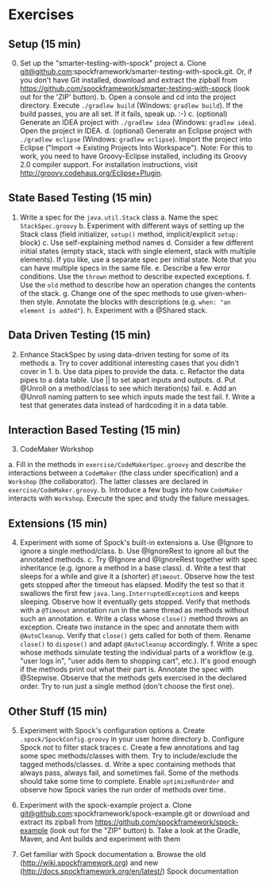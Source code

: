 Exercises
=========

Setup (15 min)
--------------

0. Set up the "smarter-testing-with-spock" project
   a. Clone git@github.com:spockframework/smarter-testing-with-spock.git. Or, if you don't have Git installed, download and extract the zipball from https://github.com/spockframework/smarter-testing-with-spock (look out for the 'ZIP' button).
   b. Open a console and cd into the project directory. Execute `./gradlew build` (Windows: `gradlew build`). If the build passes, you are all set. If it fails, speak up. :-)
   c. (optional) Generate an IDEA project with `./gradlew idea` (Windows: `gradlew idea`). Open the project in IDEA.
   d. (optional) Generate an Eclipse project with `./gradlew eclipse` (Windows: `gradlew eclipse`). Import the project into Eclipse ("Import -> Existing Projects Into Workspace"). Note: For this to work, you need to have Groovy-Eclipse installed, including its Groovy 2.0 compiler support. For installation instructions, visit http://groovy.codehaus.org/Eclipse+Plugin.

State Based Testing (15 min)
----------------------------

1. Write a spec for the `java.util.Stack` class
   a. Name the spec `StackSpec.groovy`
   b. Experiment with different ways of setting up the Stack class (field initializer, `setup()` method, implicit/explicit `setup:` block)
   c. Use self-explaining method names
   d. Consider a few different initial states (empty stack, stack with single element, stack with multiple elements). If you like, use a separate spec per initial state. Note that you can have multiple specs in the same file.
   e. Describe a few error conditions. Use the `thrown` method to describe expected exceptions.
   f. Use the `old` method to describe how an operation changes the contents of the stack.
   g. Change one of the spec methods to use given-when-then style. Annotate the blocks with descriptions (e.g. `when: "an element is added"`).
   h. Experiment with a @Shared stack.

Data Driven Testing (15 min)
----------------------------

2. Enhance StackSpec by using data-driven testing for some of its methods
  a. Try to cover additional interesting cases that you didn't cover in 1.
  b. Use data pipes to provide the data.
  c. Refactor the data pipes to a data table. Use || to set apart inputs and outputs.
  d. Put @Unroll on a method/class to see which iteration(s) fail.
  e. Add an @Unroll naming pattern to see which inputs made the test fail.
  f. Write a test that generates data instead of hardcoding it in a data table.

Interaction Based Testing (15 min)
----------------------------------

3. CodeMaker Workshop

  a. Fill in the methods in `exercise/CodeMakerSpec.groovy` and describe the interactions between a `CodeMaker` (the class under specification) and a `Workshop` (the collaborator). The latter classes are declared in `exercise/CodeMaker.groovy`. 
  b. Introduce a few bugs into how `CodeMaker` interacts with `Workshop`. Execute the spec and study the failure messages.

Extensions (15 min)
-------------------

4. Experiment with some of Spock's built-in extensions
  a. Use @Ignore to ignore a single method/class.
  b. Use @IgnoreRest to ignore all but the annotated methods.
  c. Try @Ignore and @IgnoreRest together with spec inheritance (e.g. ignore a method in a base class).
  d. Write a test that sleeps for a while and give it a (shorter) `@Timeout`. Observe how the test gets stopped after the timeout has elapsed. Modify the test so that it swallows the first few `java.lang.InterruptedException`s and keeps sleeping. Observe how it eventually gets stopped. Verify that methods with a `@Timeout` annotation run in the same thread as methods without such an annotation.
  e. Write a class whose `close()` method throws an exception. Create two instance in the spec and annotate them with `@AutoCleanup`. Verify that `close()` gets called for both of them. Rename `close()` to `dispose()` and adapt `@AutoCleanup` accordingly.
  f. Write a spec whose methods simulate testing the individual parts of a workflow (e.g. "user logs in", "user adds item to shopping cart", etc.). It's good enough if the methods print out what their part is. Annotate the spec with @Stepwise. Observe that the methods gets exercised in the declared order. Try to run just a single method (don't choose the first one).

Other Stuff (15 min)
--------------------

5. Experiment with Spock's configuration options
  a. Create `.spock/SpockConfig.groovy` in your user home directory
  b. Configure Spock *not* to filter stack traces
  c. Create a few annotations and tag some spec methods/classes with them. Try to include/exclude the tagged methods/classes.
  d. Write a spec containing methods that always pass, always fail, and sometimes fail. Some of the methods should take some time to complete. Enable `optimizeRunOrder` and observe how Spock varies the run order of methods over time.

6. Experiment with the spock-example project
  a. Clone git@github.com:spockframework/spock-example.git or download and extract its zipball from https://github.com/spockframework/spock-example (look out for the "ZIP" button)
  b. Take a look at the Gradle, Maven, and Ant builds and experiment with them

7. Get familiar with Spock documentation
  a. Browse the old (http://wiki.spockframework.org) and new (http://docs.spockframework.org/en/latest/) Spock documentation